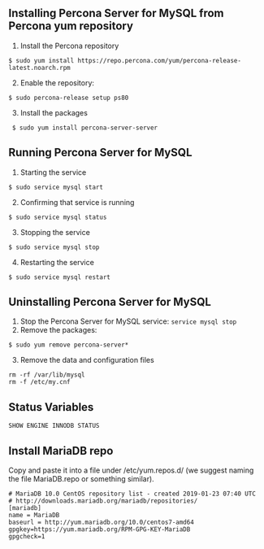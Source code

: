## Installing Percona Server for MySQL from Percona yum repository
1. Install the Percona repository
```
$ sudo yum install https://repo.percona.com/yum/percona-release-latest.noarch.rpm
```
2. Enable the repository:
```
$ sudo percona-release setup ps80
```
3. Install the packages
```
 $ sudo yum install percona-server-server
```
## Running Percona Server for MySQL
1. Starting the service
```
$ sudo service mysql start
```
2. Confirming that service is running
```
$ sudo service mysql status
```
3. Stopping the service
```
$ sudo service mysql stop
```
4. Restarting the service
```
$ sudo service mysql restart
```
## Uninstalling Percona Server for MySQL
1. Stop the Percona Server for MySQL service:
`service mysql stop`
2. Remove the packages:
```
$ sudo yum remove percona-server*
```
3. Remove the data and configuration files
```
rm -rf /var/lib/mysql
rm -f /etc/my.cnf
```
## Status Variables
```
SHOW ENGINE INNODB STATUS
```

## Install MariaDB repo
Copy and paste it into a file under /etc/yum.repos.d/ (we suggest naming the file MariaDB.repo or something similar). 

```
# MariaDB 10.0 CentOS repository list - created 2019-01-23 07:40 UTC
# http://downloads.mariadb.org/mariadb/repositories/
[mariadb]
name = MariaDB
baseurl = http://yum.mariadb.org/10.0/centos7-amd64
gpgkey=https://yum.mariadb.org/RPM-GPG-KEY-MariaDB
gpgcheck=1
```
